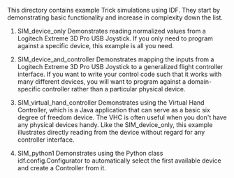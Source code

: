 This directory contains example Trick simulations using IDF. They start by
demonstrating basic functionality and increase in complexity down the list.

1. SIM_device_only
Demonstrates reading normalized values from a Logitech Extreme 3D Pro USB
Joystick. If you only need to program against a specific device, this example
is all you need.

2. SIM_device_and_controller
Demonstrates mapping the inputs from a Logitech Extreme 3D Pro USB Joystick to a
generalized flight controller interface. If you want to write your control code
such that it works with many different devices, you will want to program against
a domain-specific controller rather than a particular physical device.

3. SIM_virtual_hand_controller
Demonstrates using the Virtual Hand Controller, which is a Java application
that can serve as a basic six degree of freedom device. The VHC is often
useful when you don't have any physical devices handy. Like the SIM_device_only,
this example illustrates directly reading from the device without regard for any
controller interface.

4. SIM_python1
Demonstrates using the Python class idf.config.Configurator to automatically
select the first available device and create a Controller from it.
